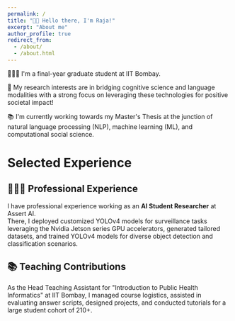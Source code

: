 ```yaml
---
permalink: /
title: "👋🏼 Hello there, I'm Raja!"
excerpt: "About me"
author_profile: true
redirect_from: 
  - /about/
  - /about.html
---
```




👨🏻‍💻 I'm a final-year graduate student at IIT Bombay.

🔬 My research interests are in bridging cognitive science and language modalities with a strong focus on leveraging these technologies for positive societal impact!

📚 I'm currently working towards my Master's Thesis at the junction of natural language processing (NLP), machine learning (ML), and computational social science.


# Selected Experience

## 👨🏻‍🔬 Professional Experience
I have professional experience working as an **AI Student Researcher** at Assert AI. \
There, I deployed customized YOLOv4 models for surveillance tasks leveraging the Nvidia Jetson series GPU accelerators, generated tailored datasets, and trained YOLOv4 models for diverse object detection and classification scenarios.

## 📚 Teaching Contributions
As the Head Teaching Assistant for "Introduction to Public Health Informatics" at IIT Bombay, I managed course logistics, assisted in evaluating answer scripts, designed projects, and conducted tutorials for a large student cohort of 210+.







